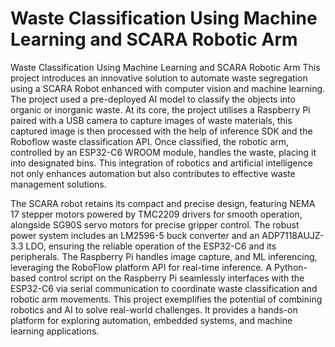 # Waste Classification Using Machine Learning and SCARA Robotic Arm
Waste Classification Using Machine Learning and SCARA Robotic Arm
This project introduces an innovative solution to automate waste segregation using a SCARA Robot enhanced with computer vision and machine learning. The project used a pre-deployed AI model to classify the objects into organic or inorganic waste. At its core, the project utilises a Raspberry Pi paired with a USB camera to capture images of waste materials, this captured image is then processed with the help of inference SDK and the Roboflow waste classification API. Once classified, the robotic arm, controlled by an ESP32-C6 WROOM module, handles the waste, placing it into designated bins. This integration of robotics and artificial intelligence not only enhances automation but also contributes to effective waste management solutions.

The SCARA robot retains its compact and precise design, featuring NEMA 17 stepper motors powered by TMC2209 drivers for smooth operation, alongside SG90S servo motors for precise gripper control. The robust power system includes an LM2596-5 buck converter and an ADP7118AUJZ-3.3 LDO, ensuring the reliable operation of the ESP32-C6 and its peripherals. The Raspberry Pi handles image capture, and ML inferencing, leveraging the RoboFlow platform API for real-time inference. A Python-based control script on the Raspberry Pi seamlessly interfaces with the ESP32-C6 via serial communication to coordinate waste classification and robotic arm movements. This project exemplifies the potential of combining robotics and AI to solve real-world challenges. It provides a hands-on platform for exploring automation, embedded systems, and machine learning applications.
